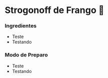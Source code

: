 # Strogonoff de Frango :chicken:

### Ingredientes

- Teste
- Testando



### Modo de Preparo

- Teste
- Testando 



